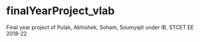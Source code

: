 # finalYearProject_vlab
Final year project of Pulak, Abhishek, Soham, Soumyajit under IB, STCET EE 2018-22
